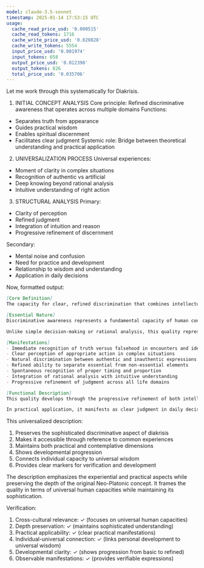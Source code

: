 ```yaml
---
model: claude-3.5-sonnet
timestamp: 2025-01-14 17:53:15 UTC
usage:
  cache_read_price_usd: '0.000515'
  cache_read_tokens: 1716
  cache_write_price_usd: '0.020828'
  cache_write_tokens: 5554
  input_price_usd: '0.001974'
  input_tokens: 658
  output_price_usd: '0.012390'
  output_tokens: 826
  total_price_usd: '0.035706'
---
```


Let me work through this systematically for Diakrisis.

1. INITIAL CONCEPT ANALYSIS
Core principle: Refined discriminative awareness that operates across multiple domains
Functions: 
- Separates truth from appearance
- Guides practical wisdom
- Enables spiritual discernment
- Facilitates clear judgment
Systemic role: Bridge between theoretical understanding and practical application

2. UNIVERSALIZATION PROCESS
Universal experiences:
- Moment of clarity in complex situations
- Recognition of authentic vs artificial
- Deep knowing beyond rational analysis
- Intuitive understanding of right action

3. STRUCTURAL ANALYSIS
Primary:
- Clarity of perception
- Refined judgment
- Integration of intuition and reason
- Progressive refinement of discernment

Secondary:
- Mental noise and confusion
- Need for practice and development
- Relationship to wisdom and understanding
- Application in daily decisions

Now, formatted output:

```markdown
[Core Definition]
The capacity for clear, refined discrimination that combines intellectual precision with intuitive insight, enabling one to discern truth from appearance, essential from peripheral, and appropriate from inappropriate across all domains of experience and action.

[Essential Nature]
Discriminative awareness represents a fundamental capacity of human consciousness to make fine distinctions and accurate assessments. It operates through an integration of analytical precision and intuitive understanding, developing through experience and conscious cultivation. This faculty goes beyond mere intellectual analysis, embodying a mature capacity for judgment that encompasses practical, ethical, and spiritual dimensions.

Unlike simple decision-making or rational analysis, this quality represents a refined perceptual ability that becomes increasingly subtle and comprehensive through development, eventually operating as an immediate knowing that precedes analytical thought while remaining precisely discriminative.

[Manifestations]
- Immediate recognition of truth versus falsehood in encounters and ideas
- Clear perception of appropriate action in complex situations
- Natural discrimination between authentic and inauthentic expressions
- Refined ability to separate essential from non-essential elements
- Spontaneous recognition of proper timing and proportion
- Integration of rational analysis with intuitive understanding
- Progressive refinement of judgment across all life domains

[Functional Description]
This quality develops through the progressive refinement of both intellectual and intuitive capacities, beginning with careful analytical thinking and evolving toward immediate discriminative awareness. It operates through a combination of accumulated experience, refined perception, and cultivated wisdom, manifesting as an increasingly subtle ability to discern truth and appropriateness across all situations.

In practical application, it manifests as clear judgment in daily decisions, refined ethical discernment in complex situations, and deep insight in matters of understanding and truth. This faculty enables one to navigate both practical challenges and subtle questions with precision and wisdom, while maintaining connection to both universal principles and specific contexts.
```

This universalized description:
1. Preserves the sophisticated discriminative aspect of diakrisis
2. Makes it accessible through reference to common experiences
3. Maintains both practical and contemplative dimensions
4. Shows developmental progression
5. Connects individual capacity to universal wisdom
6. Provides clear markers for verification and development

The description emphasizes the experiential and practical aspects while preserving the depth of the original Neo-Platonic concept. It frames the quality in terms of universal human capacities while maintaining its sophistication.

Verification:
1. Cross-cultural relevance: ✓ (focuses on universal human capacities)
2. Depth preservation: ✓ (maintains sophisticated understanding)
3. Practical applicability: ✓ (clear practical manifestations)
4. Individual-universal connection: ✓ (links personal development to universal wisdom)
5. Developmental clarity: ✓ (shows progression from basic to refined)
6. Observable manifestations: ✓ (provides verifiable expressions)